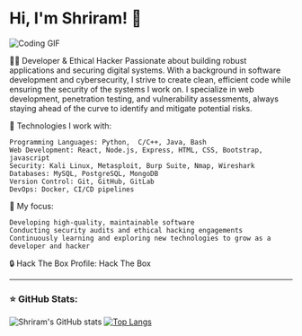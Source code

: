 # Hi, I'm Shriram! 👋 

![Coding GIF](https://media4.giphy.com/media/v1.Y2lkPTc5MGI3NjExaWkyZDFzdTRuc2kya2lhM3VoZzdvbjI3ZzRtM3E4cWV5cW93MDl3ciZlcD12MV9pbnRlcm5hbF9naWZfYnlfaWQmY3Q9Zw/f3iwJFOVOwuy7K6FFw/giphy.gif)

👨‍💻 Developer & Ethical Hacker
Passionate about building robust applications and securing digital systems. With a background in software development and cybersecurity, I strive to create clean, efficient code while ensuring the security of the systems I work on. I specialize in web development, penetration testing, and vulnerability assessments, always staying ahead of the curve to identify and mitigate potential risks.

🔧 Technologies I work with:

    Programming Languages: Python,  C/C++, Java, Bash
    Web Development: React, Node.js, Express, HTML, CSS, Bootstrap, javascript 
    Security: Kali Linux, Metasploit, Burp Suite, Nmap, Wireshark
    Databases: MySQL, PostgreSQL, MongoDB
    Version Control: Git, GitHub, GitLab
    DevOps: Docker, CI/CD pipelines

🚀 My focus:

    Developing high-quality, maintainable software
    Conducting security audits and ethical hacking engagements
    Continuously learning and exploring new technologies to grow as a developer and hacker

🔒 Hack The Box Profile:
Hack The Box


---

### ⭐ GitHub Stats:

![Shriram's GitHub stats](https://github-readme-stats.vercel.app/api?username=anuraghazra&show_icons=true&theme=radical)
[![Top Langs](https://github-readme-stats.vercel.app/api/top-langs/?username=anuraghazra&layout=donut)](https://github.com/anuraghazra/github-readme-stats)
